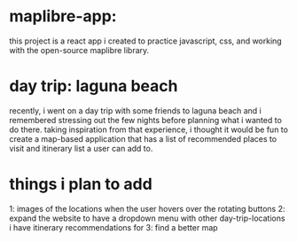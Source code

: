 # maplibre-app:

this project is a react app i created to practice javascript, css, and working with the open-source maplibre library.

# day trip: laguna beach

recently, i went on a day trip with some friends to laguna beach and i remembered stressing out the few nights before planning what i wanted to do there. taking inspiration from that experience, i thought it would be fun to create a map-based application that has a list of recommended places to visit and itinerary list a user can add to.

# things i plan to add

1: images of the locations when the user hovers over the rotating buttons
2: expand the website to have a dropdown menu with other day-trip-locations i have itinerary recommendations for
3: find a better map
